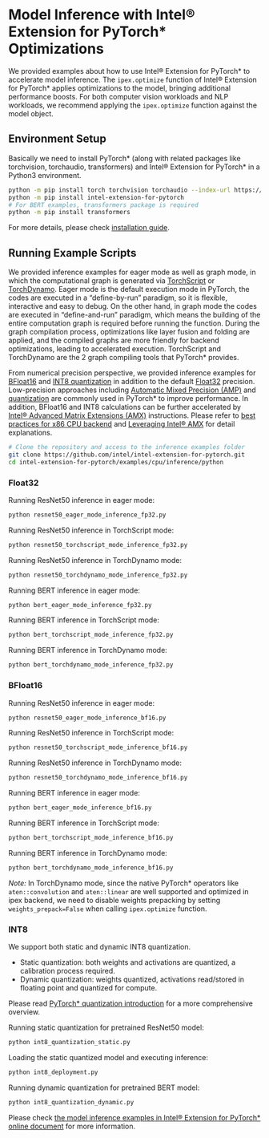 ﻿# Model Inference with Intel® Extension for PyTorch\* Optimizations

We provided examples about how to use Intel® Extension for PyTorch\* to accelerate model inference.
The `ipex.optimize` function of Intel® Extension for PyTorch\* applies optimizations to the model, bringing additional performance boosts.
For both computer vision workloads and NLP workloads, we recommend applying the `ipex.optimize` function against the model object.

## Environment Setup

Basically we need to install PyTorch\* (along with related packages like torchvision, torchaudio, transformers) and Intel® Extension for PyTorch\* in a Python3 environment.

```bash
python -m pip install torch torchvision torchaudio --index-url https://download.pytorch.org/whl/cpu
python -m pip install intel-extension-for-pytorch
# For BERT examples, transformers package is required
python -m pip install transformers
```

For more details, please check [installation guide](https://intel.github.io/intel-extension-for-pytorch/index.html#installation).

## Running Example Scripts

We provided inference examples for eager mode as well as graph mode, in which the computational graph is generated via [TorchScript](https://pytorch.org/tutorials/beginner/Intro_to_TorchScript_tutorial.html) or [TorchDynamo](https://pytorch.org/docs/stable/torch.compiler_deepdive.html).
Eager mode is the default execution mode in PyTorch, the codes are executed in a “define-by-run” paradigm, so it is flexible, interactive and easy to debug.
On the other hand, in graph mode the codes are executed in “define-and-run” paradigm, which means the building of the entire computation graph is required before running the function.
During the graph compilation process, optimizations like layer fusion and folding are applied, and the compiled graphs are more friendly for backend optimizations, leading to accelerated execution.
TorchScript and TorchDynamo are the 2 graph compiling tools that PyTorch\* provides. 

From numerical precision perspective, we provided inference examples for [BFloat16](#bfloat16) and [INT8 quantization](#int8) in addition to the default [Float32](#float32) precision.
Low-precision approaches including [Automatic Mixed Precision (AMP)](https://pytorch.org/docs/stable/amp.html) and [quantization](https://pytorch.org/docs/stable/quantization.html) are commonly used in PyTorch\* to improve performance.
In addition, BFloat16 and INT8 calculations can be further accelerated by [Intel® Advanced Matrix Extensions (AMX)](https://en.wikipedia.org/wiki/Advanced_Matrix_Extensions) instructions.
Please refer to [best practices for x86 CPU backend](https://pytorch.org/docs/stable/torch.compiler_best_practices_for_backends.html#x86-cpu) and [Leveraging Intel® AMX](https://pytorch.org/tutorials/recipes/amx.html) for detail explanations.

```bash
# Clone the repository and access to the inference examples folder
git clone https://github.com/intel/intel-extension-for-pytorch.git
cd intel-extension-for-pytorch/examples/cpu/inference/python
```

### Float32

Running ResNet50 inference in eager mode:

```bash
python resnet50_eager_mode_inference_fp32.py
```

Running ResNet50 inference in TorchScript mode:

```bash
python resnet50_torchscript_mode_inference_fp32.py
```

Running ResNet50 inference in TorchDynamo mode:

```bash
python resnet50_torchdynamo_mode_inference_fp32.py
```

Running BERT inference in eager mode:

```bash
python bert_eager_mode_inference_fp32.py
```

Running BERT inference in TorchScript mode:

```bash
python bert_torchscript_mode_inference_fp32.py
```

Running BERT inference in TorchDynamo mode:

```bash
python bert_torchdynamo_mode_inference_fp32.py
```

### BFloat16

Running ResNet50 inference in eager mode:

```bash
python resnet50_eager_mode_inference_bf16.py
```

Running ResNet50 inference in TorchScript mode:

```bash
python resnet50_torchscript_mode_inference_bf16.py
```

Running ResNet50 inference in TorchDynamo mode:

```bash
python resnet50_torchdynamo_mode_inference_bf16.py
```

Running BERT inference in eager mode:

```bash
python bert_eager_mode_inference_bf16.py
```

Running BERT inference in TorchScript mode:

```bash
python bert_torchscript_mode_inference_bf16.py
```

Running BERT inference in TorchDynamo mode:

```bash
python bert_torchdynamo_mode_inference_bf16.py
```

*Note:* In TorchDynamo mode, since the native PyTorch\* operators like `aten::convolution` and `aten::linear` are well supported and optimized in ipex backend, 
we need to disable weights prepacking by setting `weights_prepack=False` when calling `ipex.optimize` function.

### INT8

We support both static and dynamic INT8 quantization.

* Static quantization: both weights and activations are quantized, a calibration process required.
* Dynamic quantization: weights quantized, activations read/stored in floating point and quantized for compute.

Please read [PyTorch\* quantization introduction](https://pytorch.org/blog/introduction-to-quantization-on-pytorch/) for a more comprehensive overview.

Running static quantization for pretrained ResNet50 model:

```bash
python int8_quantization_static.py
```

Loading the static quantized model and executing inference:

```bash
python int8_deployment.py
```

Running dynamic quantization for pretrained BERT model:

```bash
python int8_quantization_dynamic.py
```

Please check [the model inference examples in Intel® Extension for PyTorch\* online document](https://intel.github.io/intel-extension-for-pytorch/cpu/latest/tutorials/examples.html#inference) for more information.
